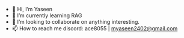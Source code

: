 - 👋 Hi, I’m Yaseen
- 🌱 I’m currently learning RAG
- 💞️ I’m looking to collaborate on anything interesting.
- 📫 How to reach me discord: ace8055 | myaseen2402@gmail.com 

<!---
yaseen2402/yaseen2402 is a ✨ special ✨ repository because its `README.md` (this file) appears on your GitHub profile.
You can click the Preview link to take a look at your changes.
--->
